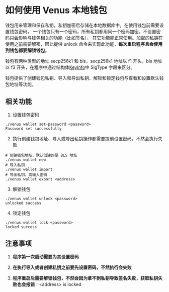 # 如何使用 Venus 本地钱包

钱包用来管理和保存私钥，私钥加密后存储在本地数据库中，在使用钱包前需要设置钱包密码，
一个钱包只有一个密码，所有私钥都用同一个密码加密。不设置密码只会影响与钱包相关的功能（比如签名），
其它功能能正常使用。加密的私钥在使用之前需要解密，因此提供 unlock 命令来实现此功能，**每次重启程序且会使用到钱包都要解锁钱包**。

钱包有两种类型的地址 secp256k1 和 bls，secp256k1 地址以 f1 开头，bls 地址以 f3 开头，在程序中通过结构体[KeyInfo](https://github.com/filecoin-project/venus/blob/master/pkg/crypto/keyinfo.go#L22)中 SigType 字段来区分。

钱包提供了创建钱包私钥、导入和导出私钥、解锁和锁定钱包与查看和设置默认钱包地址等功能。

## 相关功能

1. 设置钱包密码

```shell script
./venus wallet set-password <password>
Password set successfully
```

2. 执行创建钱包地址、导入或导出私钥操作都需要提前设置密码，不然会执行失败

```shell script
# 创建钱包地址，默认创建的是 BLS 地址
./venus wallet new
# 导入私钥
./venus wallet import
# 导出私钥，需输入密码
./venus wallet export <address>
```

3. 解锁钱包

```shell script
./venus wallet unlock <password>
unlocked success
```

4. 锁定钱包

```shell script
./venus wallet lock <password>
locked success
```

## 注意事项

1. **程序第一次启动需要为其设置密码**

2. **在执行导入或者创建私钥之前要先设置密码，不然执行会失败**

3. **程序重启后需要解锁钱包，不然会因为拿不到私钥导致签名失败，获取私钥失败也会报错**：\<address> is locked
